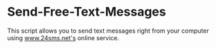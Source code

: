 # Send-Free-Text-Messages
This script allows you to send text messages right from your computer using www.24sms.net's online service.
